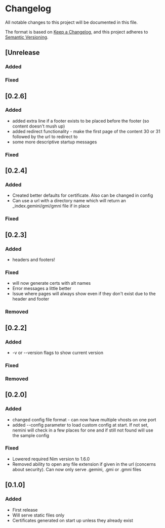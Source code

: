 # Changelog

All notable changes to this project will be documented in this file.

The format is based on [Keep a Changelog](https://keepachangelog.com/en/1.0.0/),
and this project adheres to [Semantic Versioning](https://semver.org/spec/v2.0.0.html).
## [Unrelease

### Added
### Fixed

## [0.2.6]

### Added
- added extra line if a footer exists to be placed before the footer (so content doesn't mush up)
- added redirect functionality - make the first page of the content 30 or 31 followed by the url to redirect to
- some more descriptive startup messages
### Fixed

## [0.2.4]

### Added
- Created better defaults for certificate. Also can be changed in config
- Can use a url with a directory name which will return an \_index.gemini/gmi/gmni file if in place

### Fixed

## [0.2.3]

### Added
- headers and footers!

### Fixed
- will now generate certs with alt names
- Error messages a little better
- Issue where pages will always show even if they don't exist due to the header and footer
### Removed

## [0.2.2]

### Added
- -v or --version flags to show current version
### Fixed
### Removed

## [0.2.0]

### Added 
- changed config file format - can now have multiple vhosts on one port
- added --config parameter to load custom config at start. If not set, nemini will check in a few places for one and if still not found will use the sample config

### Fixed
- Lowered required Nim version to 1.6.0
- Removed ability to open any file extension if given in the url (concerns about security). Can now only serve .gemini, .gmi or .gmni files  

## [0.1.0]

### Added
- First release
- Will serve static files only
- Certificates generated on start up unless they already exist
